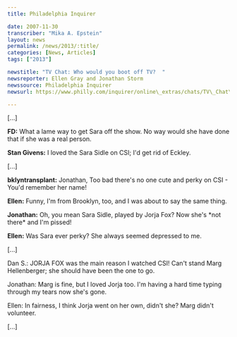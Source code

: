 ```yaml
---
title: Philadelphia Inquirer

date: 2007-11-30
transcriber: "Mika A. Epstein"
layout: news
permalink: /news/2013/:title/
categories: [News, Articles]
tags: ["2013"]

newstitle: "TV Chat: Who would you boot off TV?  "
newsreporter: Ellen Gray and Jonathan Storm
newssource: Philadelphia Inquirer
newsurl: https://www.philly.com/inquirer/online\_extras/chats/TV\_Chat\_Who\_would\_you\_boot\_off\_TV.html

---
```


[...]

**FD:** What a lame way to get Sara off the show. No way would she have done that if she was a real person.

**Stan Givens:** I loved the Sara Sidle on CSI; I'd get rid of Eckley.

[...]

**bklyntransplant:** Jonathan, Too bad there's no one cute and perky on CSI - You'd remember her name!

**Ellen:** Funny, I'm from Brooklyn, too, and I was about to say the same thing.

**Jonathan:** Oh, you mean Sara Sidle, played by Jorja Fox? Now she's \*not there\* and I'm pissed!

**Ellen:** Was Sara ever perky? She always seemed depressed to me.

[...]

Dan S.: JORJA FOX was the main reason I watched CSI! Can't stand Marg Hellenberger; she should have been the one to go.

Jonathan: Marg is fine, but I loved Jorja too. I'm having a hard time typing through my tears now she's gone.

Ellen: In fairness, I think Jorja went on her own, didn't she? Marg didn't volunteer.

[...]
